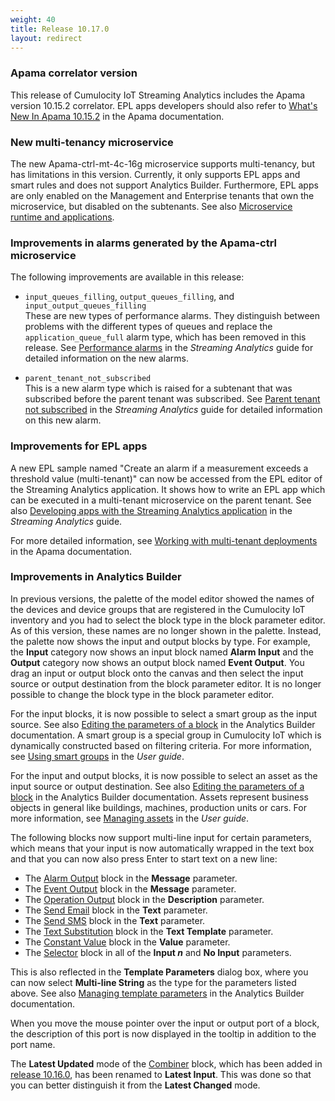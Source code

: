 ```yaml
---
weight: 40
title: Release 10.17.0
layout: redirect
---
```


### Apama correlator version

This release of Cumulocity IoT Streaming Analytics includes the Apama version 10.15.2 correlator.
EPL apps developers should also refer to [What's New In Apama 10.15.2](https://documentation.softwareag.com/pam/10.15.2/en/webhelp/pam-webhelp/index.html#page/pam-webhelp%2Fco-WhaNewInApa_10152_top.html)
in the Apama documentation.

### New multi-tenancy microservice

The new Apama-ctrl-mt-4c-16g microservice supports multi-tenancy, but has limitations in this version.
Currently, it only supports EPL apps and smart rules and does not support Analytics Builder.
Furthermore, EPL apps are only enabled on the Management and Enterprise tenants that own the microservice, but disabled on the subtenants.
See also [Microservice runtime and applications](https://cumulocity.com/guides/10.17.0/apama/overview-analytics/#microservice-and-applications).

### Improvements in alarms generated by the Apama-ctrl microservice

The following improvements are available in this release:

- `input_queues_filling`, `output_queues_filling`, and `input_output_queues_filling` <br>
  These are new types of performance alarms. They distinguish between problems with the different types of queues and
  replace the `application_queue_full` alarm type, which has been removed in this release.
  See [Performance alarms](https://cumulocity.com/guides/10.17.0/apama/troubleshooting/#performance_alarms)
  in the *Streaming Analytics* guide for detailed information on the new alarms.

- `parent_tenant_not_subscribed` <br>
  This is a new alarm type which is raised for a subtenant that was subscribed before the parent tenant was subscribed.
  See [Parent tenant not subscribed](https://cumulocity.com/guides/10.17.0/apama/troubleshooting/#parent_tenant_not_subscribed)
  in the *Streaming Analytics* guide for detailed information on this new alarm.

### Improvements for EPL apps

A new EPL sample named "Create an alarm if a measurement exceeds a threshold value (multi-tenant)"
can now be accessed from the EPL editor of the Streaming Analytics application.
It shows how to write an EPL app which can be executed in a multi-tenant microservice on the parent tenant.
See also [Developing apps with the Streaming Analytics application](https://cumulocity.com/guides/10.17.0/apama/analytics-introduction/#apama-epl-apps)
in the *Streaming Analytics* guide.

For more detailed information, see [Working with multi-tenant deployments](https://documentation.softwareag.com/pam/10.15.2/en/webhelp/pam-webhelp/index.html#page/pam-webhelp%2Fco-ConApaAppToExtCom_cumulocity_working_with_multi_tenant_deployments.html) in the Apama documentation.

### Improvements in Analytics Builder

In previous versions, the palette of the model editor showed the names of the devices and device groups that
are registered in the Cumulocity IoT inventory and you had to select the block type in the block parameter editor.
As of this version, these names are no longer shown in the palette.
Instead, the palette now shows the input and output blocks by type.
For example, the **Input** category now shows an input block named **Alarm Input** and
the **Output** category now shows an output block named **Event Output**.
You drag an input or output block onto the canvas and then select the input source or output destination from the block parameter editor.
It is no longer possible to change the block type in the block parameter editor.

For the input blocks, it is now possible to select a smart group as the input source. See also
[Editing the parameters of a block](https://documentation.softwareag.com/pab/10.17.0/en/webhelp/pab-webhelp/index.html#page/pab-webhelp%2Fta-AnaBui_editing_the_parameters_of_a_block.html)
in the Analytics Builder documentation.
A smart group is a special group in Cumulocity IoT which is dynamically constructed based on filtering criteria.
For more information, see [Using smart groups](https://cumulocity.com/guides/10.17.0/users-guide/device-management/#smart-groups)
in the *User guide*.

For the input and output blocks, it is now possible to select an asset as the input source or output destination. See also
[Editing the parameters of a block](https://documentation.softwareag.com/pab/10.17.0/en/webhelp/pab-webhelp/index.html#page/pab-webhelp%2Fta-AnaBui_editing_the_parameters_of_a_block.html)
in the Analytics Builder documentation.
Assets represent business objects in general like buildings, machines, production units or cars.
For more information, see [Managing assets](https://cumulocity.com/guides/10.17.0/users-guide/cockpit/#managing-assets)
in the *User guide*.

The following blocks now support multi-line input for certain parameters,
which means that your input is now automatically wrapped in the text box and
that you can now also press Enter to start text on a new line:

* The [Alarm Output](https://documentation.softwareag.com/pab/10.17.0/en/webhelp/pab-webhelp/index.html#page/pab-webhelp%2Fre_AnaBui_block_reference_Output_CreateAlarm.html) block in the **Message** parameter.
* The [Event Output](https://documentation.softwareag.com/pab/10.17.0/en/webhelp/pab-webhelp/index.html#page/pab-webhelp%2Fre_AnaBui_block_reference_Output_CreateEvent.html) block in the **Message** parameter.
* The [Operation Output](https://documentation.softwareag.com/pab/10.17.0/en/webhelp/pab-webhelp/index.html#page/pab-webhelp%2Fre_AnaBui_block_reference_Output_CreateOperationStaticValue.html) block in the **Description** parameter.
* The [Send Email](https://documentation.softwareag.com/pab/10.17.0/en/webhelp/pab-webhelp/index.html#page/pab-webhelp%2Fre_AnaBui_block_reference_Output_Send_Email.html) block in the **Text** parameter.
* The [Send SMS](https://documentation.softwareag.com/pab/10.17.0/en/webhelp/pab-webhelp/index.html#page/pab-webhelp%2Fre_AnaBui_block_reference_Output_Send_SMS.html) block in the **Text** parameter.
* The [Text Substitution](https://documentation.softwareag.com/pab/10.17.0/en/webhelp/pab-webhelp/index.html#page/pab-webhelp%2Fre_AnaBui_block_reference_Utilities_TextSubstitution.html) block in the **Text Template** parameter.
* The [Constant Value](https://documentation.softwareag.com/pab/10.17.0/en/webhelp/pab-webhelp/index.html#page/pab-webhelp%2Fre_AnaBui_block_reference_Utilities_ConstantValue.html) block in the **Value** parameter.
* The [Selector](https://documentation.softwareag.com/pab/10.17.0/en/webhelp/pab-webhelp/index.html#page/pab-webhelp%2Fre_AnaBui_block_reference_Flow_Manipulation_Selector.html) block in all of the **Input _n_** and **No Input** parameters.

This is also reflected in the **Template Parameters** dialog box, where you can now select
**Multi-line String** as the type for the parameters listed above. See also
[Managing template parameters](https://documentation.softwareag.com/pab/10.17.0/en/webhelp/pab-webhelp/index.html#page/pab-webhelp%2Fta-AnaBui_managing_template_parameters.html)
in the Analytics Builder documentation.

When you move the mouse pointer over the input or output port of a block, the description of this port is now displayed in the tooltip in addition to the port name.

The **Latest Updated** mode of the
[Combiner](https://documentation.softwareag.com/pab/10.17.0/en/webhelp/pab-webhelp/index.html#page/pab-webhelp%2Fre_AnaBui_block_reference_Flow_Manipulation_Combiner.html) block, which has been added in
[release 10.16.0](/release-10-16-0/streaming-analytics-10-16-0/),
has been renamed to **Latest Input**. This was done so that you can better distinguish it from the **Latest Changed** mode.
